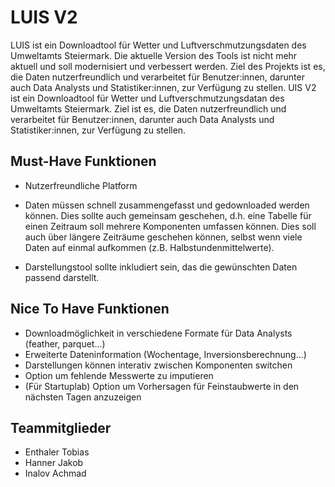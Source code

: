 # LUIS V2

LUIS ist ein Downloadtool für Wetter und Luftverschmutzungsdaten des Umweltamts Steiermark. Die aktuelle Version des Tools ist nicht mehr aktuell und soll modernisiert und verbessert werden. Ziel des Projekts ist es, die Daten nutzerfreundlich und verarbeitet für Benutzer:innen, darunter auch Data Analysts und Statistiker:innen, zur Verfügung zu stellen. UIS V2 ist ein Downloadtool für Wetter und Luftverschmutzungsdatan des Umweltamts Steiermark. Ziel ist es, die Daten nutzerfreundlich und verarbeitet für Benutzer:innen, darunter auch Data Analysts und Statistiker:innen, zur Verfügung zu stellen.

## Must-Have Funktionen

- Nutzerfreundliche Platform
- Daten müssen schnell zusammengefasst und gedownloaded werden können. Dies sollte auch gemeinsam geschehen, d.h. eine Tabelle für einen Zeitraum soll
mehrere Komponenten umfassen können. Dies soll auch über längere Zeiträume geschehen
können, selbst wenn viele Daten auf einmal aufkommen (z.B. Halbstundenmittelwerte).

- Darstellungstool sollte inkludiert sein, das die gewünschten Daten passend
darstellt.

## Nice To Have Funktionen

- Downloadmöglichkeit in verschiedene Formate für Data Analysts (feather, parquet…)
- Erweiterte Dateninformation (Wochentage, Inversionsberechnung…)
- Darstellungen können interativ zwischen Komponenten switchen
- Option um fehlende Messwerte zu imputieren
- (Für Startuplab) Option um Vorhersagen für Feinstaubwerte in den nächsten Tagen anzuzeigen

## Teammitglieder
- Enthaler Tobias
- Hanner Jakob
- Inalov Achmad